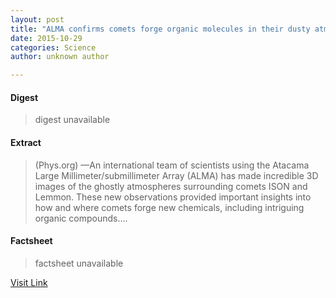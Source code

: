 ```yaml
---
layout: post
title: "ALMA confirms comets forge organic molecules in their dusty atmospheres"
date: 2015-10-29
categories: Science
author: unknown author

---
```



#### Digest
>digest unavailable

#### Extract
>(Phys.org) —An international team of scientists using the Atacama Large Millimeter/submillimeter Array (ALMA) has made incredible 3D images of the ghostly atmospheres surrounding comets ISON and Lemmon. These new observations provided important insights into how and where comets forge new chemicals, including intriguing organic compounds....

#### Factsheet
>factsheet unavailable

[Visit Link](http://phys.org/news327038157.html)


